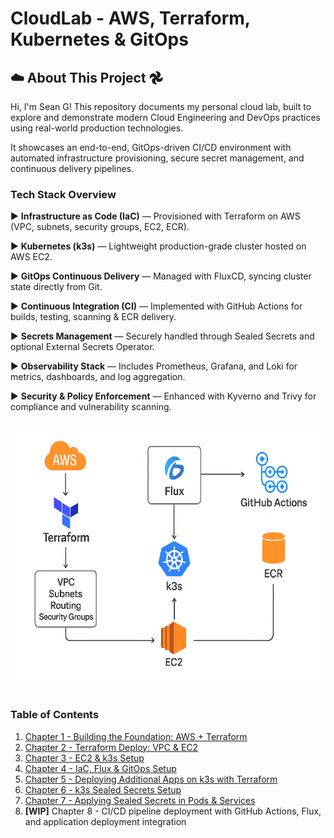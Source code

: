 # CloudLab - AWS, Terraform, Kubernetes & GitOps&nbsp;

## ☁️ About This Project 𖣘&nbsp;
Hi, I'm Sean G!
This repository documents my personal cloud lab, built to explore and demonstrate modern Cloud Engineering and DevOps practices using real-world production technologies.

It showcases an end-to-end, GitOps-driven CI/CD environment with automated infrastructure provisioning, secure secret management, and continuous delivery pipelines.&nbsp;

### Tech Stack Overview&nbsp;

▶️ **Infrastructure as Code (IaC)** — Provisioned with Terraform on AWS (VPC, subnets, security groups, EC2, ECR).&nbsp;

▶️ **Kubernetes (k3s)** — Lightweight production-grade cluster hosted on AWS EC2.&nbsp;

▶️ **GitOps Continuous Delivery** — Managed with FluxCD, syncing cluster state directly from Git.&nbsp;

▶️ **Continuous Integration (CI)** — Implemented with GitHub Actions for builds, testing, scanning & ECR delivery.&nbsp;

▶️ **Secrets Management** — Securely handled through Sealed Secrets and optional External Secrets Operator.&nbsp;

▶️ **Observability Stack** — Includes Prometheus, Grafana, and Loki for metrics, dashboards, and log aggregation.&nbsp;

▶️ **Security & Policy Enforcement** — Enhanced with Kyverno and Trivy for compliance and vulnerability scanning.<br>&nbsp;

<img src="images/cloud-lab-workflow.png" alt="CloudLab Workflow" width="600" height="400">&nbsp;

### Table of Contents&nbsp;
1. [Chapter 1 - Building the Foundation: AWS + Terraform](Chapter1-Building-the-Foundation-AWS-Terraform.md)
2. [Chapter 2 - Terraform Deploy: VPC & EC2](Chapter2-Terraform-Deploy-VPC-EC2.md)
3. [Chapter 3 - EC2 & k3s Setup](Chapter3-EC2-K3s-Setup.md)
4. [Chapter 4 - IaC, Flux & GitOps Setup](Chapter4-IaC-Flux-GitOps-Setup.md)
5. [Chapter 5 - Deploying Additional Apps on k3s with Terraform](Chapter5-Terraform-Additional-App-on-K3s.md)
6. [Chapter 6 - k3s Sealed Secrets Setup](Chapter6-K3s-Sealed-Secrets-Setup.md)
7. [Chapter 7 - Applying Sealed Secrets in Pods & Services](Chapter7-Apply-Sealed-Secrets-in-Pods-Services.md)
8. **[WIP]** Chapter 8 - CI/CD pipeline deployment with GitHub Actions, Flux, and application deployment integration&nbsp;
